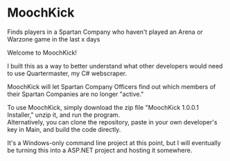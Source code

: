 # MoochKick
Finds players in a Spartan Company who haven't played an Arena or Warzone game in the last x days

Welcome to MoochKick!

I built this as a way to better understand what other developers would need to use Quartermaster, my C# webscraper.

MoochKick will let Spartan Company Officers find out which members of their Spartan Companies are no longer "active."

To use MoochKick, simply download the zip file "MoochKick 1.0.0.1 Installer," unzip it, and run the program.  
Alternatively, you can clone the repository, paste in your own developer's key in Main, and build the code directly.

It's a Windows-only command line project at this point, but I will eventually be turning this into a ASP.NET project and hosting it somewhere.



